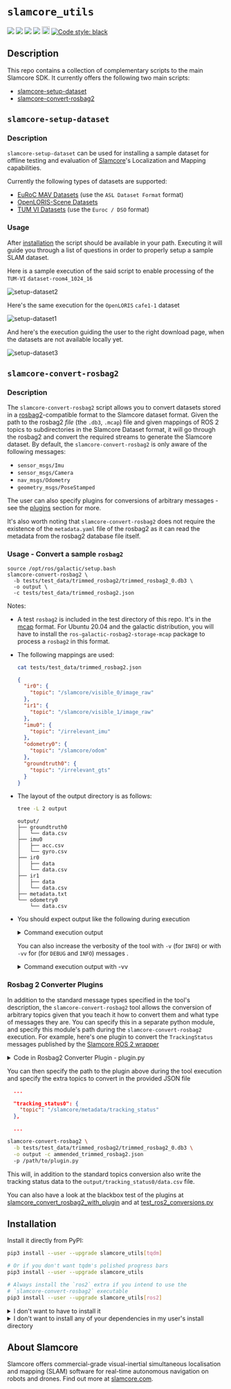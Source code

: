 # `slamcore_utils`

<a href="https://github.com/slamcore/slamcore_utils/actions" alt="CI">
<img src="https://github.com/slamcore/slamcore_utils/actions/workflows/ci.yml/badge.svg" /></a>

<a href="https://github.com/slamcore/slamcore_utils/blob/master/LICENSE.md" alt="LICENSE">
<img src="https://img.shields.io/github/license/slamcore/slamcore_utils.svg" /></a>
<a href="https://pypi.org/project/slamcore_utils/" alt="pypi">
<img src="https://img.shields.io/pypi/pyversions/slamcore_utils.svg" /></a>
<a href="https://github.com/slamcore/slamcore_utils/actions" alt="lint">
<img src="https://img.shields.io/badge/checks-mypy%2C%20pyright-brightgreen" /></a>
<a href="https://badge.fury.io/py/slamcore_utils">
<img src="https://badge.fury.io/py/slamcore-utils.svg" alt="PyPI version" height="18"></a>
<!-- <a href="https://pepy.tech/project/slamcore_utils"> -->
<!-- <img alt="Downloads" src="https://pepy.tech/badge/slamcore_utils"></a> -->
<a href="https://github.com/psf/black">
<img alt="Code style: black" src="https://img.shields.io/badge/code%20style-black-000000.svg"></a>

## Description

<!-- Change this when we add more scripts -->

This repo contains a collection of complementary scripts to the main Slamcore
SDK. It currently offers the following two main scripts:

- [slamcore-setup-dataset](#slamcore-setup-dataset)
- [slamcore-convert-rosbag2](#slamcore-convert-rosbag2)

## `slamcore-setup-dataset`

### Description

`slamcore-setup-dataset` can be used for installing a sample dataset for
offline testing and evaluation of [Slamcore][slamcore]'s Localization and
Mapping capabilities.

Currently the following types of datasets are supported:

- [EuRoC MAV Datasets](https://projects.asl.ethz.ch/datasets/doku.php?id=kmavvisualinertialdatasets) (use the `ASL Dataset Format` format)
- [OpenLORIS-Scene Datasets](https://lifelong-robotic-vision.github.io/dataset/scene)
- [TUM VI Datasets](https://vision.in.tum.de/data/datasets/visual-inertial-dataset) (use the `Euroc / DSO` format)

### Usage

After [installation](#installation) the script should be available in your path.
Executing it will guide you through a list of questions in order to properly
setup a sample SLAM dataset.

Here is a sample execution of the said script to enable processing of the `TUM-VI`
`dataset-room4_1024_16`

![setup-dataset2](https://github.com/slamcore/slamcore_utils/raw/master/share/images/slamcore-setup-dataset2.gif)

Here's the same execution for the `OpenLORIS` `cafe1-1` dataset

![setup-dataset1](https://github.com/slamcore/slamcore_utils/raw/master/share/images/slamcore-setup-dataset1.gif)

And here's the execution guiding the user to the right download page, when
the datasets are not available locally yet.

![setup-dataset3](https://github.com/slamcore/slamcore_utils/raw/master/share/images/slamcore-setup-dataset3.gif)

## `slamcore-convert-rosbag2`

### Description

The `slamcore-convert-rosbag2` script allows you to convert datasets stored in
a [rosbag2](https://github.com/ros2/rosbag2)-compatible format to the Slamcore
dataset format. Given the path to the rosbag2 _file_ (the `.db3`, `.mcap`) file
and given mappings of ROS 2 topics to subdirectories in the Slamcore Dataset
format, it will go through the rosbag2 and convert the required streams to
generate the Slamcore dataset. By default, the `slamcore-convert-rosbag2` is
only aware of the following messages:

- `sensor_msgs/Imu`
- `sensor_msgs/Camera`
- `nav_msgs/Odometry`
- `geometry_msgs/PoseStamped`

The user can also specify plugins for conversions of arbitrary messages - see
the [plugins](#rosbag-2-converter-plugins) section for more.

It's also worth noting that `slamcore-convert-rosbag2` does not require the
existence of the `metadata.yaml` file of the rosbag2 as it can read the metadata
from the rosbag2 database file itself.

### Usage - Convert a sample `rosbag2`

```
source /opt/ros/galactic/setup.bash
slamcore-convert-rosbag2 \
  -b tests/test_data/trimmed_rosbag2/trimmed_rosbag2_0.db3 \
  -o output \
  -c tests/test_data/trimmed_rosbag2.json
```

Notes:

- A test `rosbag2` is included in the test directory of this repo. It's in the
  [mcap](https://mcap.dev/getting-started/ros-2.html) format. For Ubuntu 20.04
  and the galactic distribution, you will have to install the
  `ros-galactic-rosbag2-storage-mcap` package to process a `rosbag2` in this
  format.
- The following mappings are used:

  ```sh
  cat tests/test_data/trimmed_rosbag2.json
  ```

  ```json
  {
    "ir0": {
      "topic": "/slamcore/visible_0/image_raw"
    },
    "ir1": {
      "topic": "/slamcore/visible_1/image_raw"
    },
    "imu0": {
      "topic": "/irrelevant_imu"
    },
    "odometry0": {
      "topic": "/slamcore/odom"
    },
    "groundtruth0": {
      "topic": "/irrelevant_gts"
    }
  }
  ```

- The layout of the output directory is as follows:

  ```sh
  tree -L 2 output
  ```

  ```text
  output/
  ├── groundtruth0
  │   └── data.csv
  ├── imu0
  │   ├── acc.csv
  │   └── gyro.csv
  ├── ir0
  │   ├── data
  │   └── data.csv
  ├── ir1
  │   ├── data
  │   └── data.csv
  ├── metadata.txt
  └── odometry0
      └── data.csv
  ```

- You should expect output like the following during execution
  <details>
    <summary>Command execution output</summary>

  ```text
  13:25:24 | WARNING  -  Output path already exists. Overwriting it...
  13:25:24 | WARNING  -

  Configuration:
  ===============

    - Input bag file            : tests/test_data/trimmed_rosbag2/trimmed_rosbag2_0.db3
    - Storage                   : sqlite3
    - Output directory          : output
    - Converter plugins 0       : None
    - Overwrite output directory: True



  INFO | 1685528724.276752680 | rosbag2_storage | Opened database 'tests/test_data/trimmed_rosbag2/trimmed_rosbag2_0.db3' for READ_ONLY.
  INFO | 1685528724.360516990 | rosbag2_storage | Opened database 'tests/test_data/trimmed_rosbag2/trimmed_rosbag2_0.db3' for READ_ONLY.
  13:25:24 | WARNING  -  Finished converting tests/test_data/trimmed_rosbag2/trimmed_rosbag2_0.db3 -> output .
  ```

  </details>

  You can also increase the verbosity of the tool with `-v` (for `INFO`) or with
  `-vv` for (for `DEBUG` and `INFO`) messages .

  <details>
    <summary>Command execution output with -vv</summary>

  ```text
  13:26:01 | INFO     -  Determined storage type sqlite3 from file extension .db3
  13:26:01 | WARNING  -  Output path already exists. Overwriting it...
  13:26:01 | WARNING  -

  Configuration:
  ===============

    - Input bag file            : tests/test_data/trimmed_rosbag2/trimmed_rosbag2_0.db3
    - Storage                   : sqlite3
    - Output directory          : output
    - Converter plugins 0       : None
    - Overwrite output directory: True



  INFO | 1685528761.113749019 | rosbag2_storage | Opened database 'tests/test_data/trimmed_rosbag2/trimmed_rosbag2_0.db3' for READ_ONLY.
  INFO | 1685528761.195022167 | rosbag2_storage | Opened database 'tests/test_data/trimmed_rosbag2/trimmed_rosbag2_0.db3' for READ_ONLY.
  13:26:01 | DEBUG    -  Rosbag metadata:


  Files:             tests/test_data/trimmed_rosbag2/trimmed_rosbag2_0.db3
  Bag size:          36.4 MiB
  Storage id:        sqlite3
  Duration:          16.350s
  Start:             May 31 2023 10:55:05.54 (1685519705.54)
  End:               May 31 2023 10:55:21.404 (1685519721.404)
  Messages:          94576
  Topic information: Topic: /irrelevant_gts | Type: geometry_msgs/msg/PoseStamped | Count: 490 | Serialization Format: cdr
                    Topic: /irrelevant_imu | Type: sensor_msgs/msg/Imu | Count: 817 | Serialization Format: cdr
                    Topic: /slamcore/accel | Type: sensor_msgs/msg/Imu | Count: 34530 | Serialization Format: cdr
                    Topic: /slamcore/gyro | Type: sensor_msgs/msg/Imu | Count: 34530 | Serialization Format: cdr
                    Topic: /slamcore/metadata/distance_travelled | Type: std_msgs/msg/Float64 | Count: 3453 | Serialization Format: cdr
                    Topic: /slamcore/metadata/num_features | Type: std_msgs/msg/Int64 | Count: 3453 | Serialization Format: cdr
                    Topic: /slamcore/metadata/slam_event | Type: slamcore_msgs/msg/SLAMEvent | Count: 3 | Serialization Format: cdr
                    Topic: /slamcore/metadata/tracked_features | Type: std_msgs/msg/Int64 | Count: 6906 | Serialization Format: cdr
                    Topic: /slamcore/metadata/tracking_status | Type: slamcore_msgs/msg/TrackingStatus | Count: 3454 | Serialization Format: cdr
                    Topic: /slamcore/odom | Type: nav_msgs/msg/Odometry | Count: 3453 | Serialization Format: cdr
                    Topic: /slamcore/pose | Type: geometry_msgs/msg/PoseStamped | Count: 3453 | Serialization Format: cdr
                    Topic: /slamcore/visible_0/camera_info | Type: sensor_msgs/msg/CameraInfo | Count: 7 | Serialization Format: cdr
                    Topic: /slamcore/visible_0/image_raw | Type: sensor_msgs/msg/Image | Count: 11 | Serialization Format: cdr
                    Topic: /slamcore/visible_1/camera_info | Type: sensor_msgs/msg/CameraInfo | Count: 8 | Serialization Format: cdr
                    Topic: /slamcore/visible_1/image_raw | Type: sensor_msgs/msg/Image | Count: 8 | Serialization Format: cdr

  13:26:01 | INFO     -  Validating input config file and contents of rosbag...
  13:26:01 | DEBUG    -  Mapping Infrared        - /slamcore/visible_0/image_raw -> ir0...
  13:26:01 | DEBUG    -  Mapping Infrared        - /slamcore/visible_1/image_raw -> ir1...
  13:26:01 | DEBUG    -  Mapping Imu             - /irrelevant_imu -> imu0...
  13:26:01 | DEBUG    -  Mapping Odometry        - /slamcore/odom -> odometry0...
  13:26:01 | DEBUG    -  Mapping GroundTruth     - /irrelevant_gts -> groundtruth0...
  13:26:01 | INFO     -  Consuming rosbag...
  13:26:01 | INFO     -  Consumed rosbag.
  13:26:01 | INFO     -  Flushing pending data...
  13:26:01 | INFO     -  Flushed pending data.
  13:26:01 | WARNING  -  Finished converting tests/test_data/trimmed_rosbag2/trimmed_rosbag2_0.db3 -> output .
  ```

  </details>

### Rosbag 2 Converter Plugins

In addition to the standard message types specified in the tool's description,
the `slamcore-convert-rosbag2` tool allows the conversion of arbitrary topics
given that you teach it how to convert them and what type of messages they are.
You can specify this in a separate python module, and specify this module's
path during the `slamcore-convert-rosbag2` execution. For example, here's one
plugin to convert the `TrackingStatus` messages published by the [Slamcore ROS 2
wrapper](https://docs.slamcore.com/release_23.01/ros2-wrapper.html)

<details>
  <summary>Code in Rosbag2 Converter Plugin - plugin.py</summary>

```python
from slamcore_utils import DatasetSubdirWriter, MeasurementType
from slamcore_utils.ros2 import Ros2ConverterPlugin

class TrackingStatusWriter(DatasetSubdirWriter):
    def __init__(self, directory):
        super().__init__(directory=directory)

        self.ofs_tracking_status = (self.directory / "data.csv").open("w", newline="")
        self.csv_tracking_status = csv.writer(self.ofs_tracking_status, delimiter=",")
        self.csv_tracking_status.writerow(["tracking_status_val", "tracking_status_str"])

    def write(self, msg):
        if msg.data is TrackingStatus.NOT_INITIALISED:
            self.csv_tracking_status.writerow([msg.data, "NOT_INITIALISED"])
        elif msg.data is TrackingStatus.OK:
            self.csv_tracking_status.writerow([msg.data, "OK"])
        elif msg.data is TrackingStatus.LOST:
            self.csv_tracking_status.writerow([msg.data, "LOST"])
        else:
            logger.error(f"Unknown TrackingStatus {msg.data}")

    def teardown(self):
        self.ofs_tracking_status.close()

converter_plugins = [
    Ros2ConverterPlugin(
        writer_type=TrackingStatusWriter,
        measurement_type=MeasurementType(
            name="TrackingStatus", shortname="tracking_status", is_camera=False
        ),
        topic_type="slamcore_msgs/msg/TrackingStatus",
    ),
  ]
```

</details>

You can then specify the path to the plugin above during the tool execution and
specify the extra topics to convert in the provided JSON file

```json
  ...

  "tracking_status0": {
    "topic": "/slamcore/metadata/tracking_status"
  },

  ...
```

```sh
slamcore-convert-rosbag2 \
  -b tests/test_data/trimmed_rosbag2/trimmed_rosbag2_0.db3 \
  -o output -c ammended_trimmed_rosbag2.json
  -p /path/to/plugin.py
```

This will, in addition to the standard topics conversion also write the
tracking status data to the `output/tracking_status0/data.csv` file.

You can also have a look at the blackbox test of the plugins at
[slamcore_convert_rosbag2_with_plugin](tests/test_data/executables/slamcore_convert_rosbag2_with_plugin)
and at
[test_ros2_conversions.py](tests/test_ros2_conversions.py)

## Installation

Install it directly from PyPI:

```sh
pip3 install --user --upgrade slamcore_utils[tqdm]

# Or if you don't want tqdm's polished progress bars
pip3 install --user --upgrade slamcore_utils

# Always install the `ros2` extra if you intend to use the
# `slamcore-convert-rosbag2` executable
pip3 install --user --upgrade slamcore_utils[ros2]
```

<details>
  <summary>I don't want to have to install it</summary>

Make sure the project dependencies are installed:

```sh
pip3 install -r requirements.txt
```

Then adjust your `PYTHONPATH` variable and run accordingly:

```sh
git clone https://github.com/slamcore/slamcore_utils
cd slamcore_utils
export PYTHONPATH=$PYTHONPATH:$PWD
./slamcore_utils/scripts/setup_dataset.py
```

</details>

<details>
  <summary>I don't want to install any of your dependencies in my user's install directory</summary>

Consider using either [pipx](https://github.com/pypa/pipx) or
[poetry](https://github.com/python-poetry/poetry) to install this package and
its dependencies isolated in a virtual environment:

```sh
git clone https://github.com/slamcore/slamcore_utils
poetry install
poetry shell

# the executables should now be available in your $PATH
setup-dataset
```

</details>

## About Slamcore

Slamcore offers commercial-grade visual-inertial
simultaneous localisation and mapping (SLAM) software for real-time autonomous
navigation on robots and drones. Find out more at [slamcore.com][slamcore].

[slamcore]: https://www.slamcore.com/
